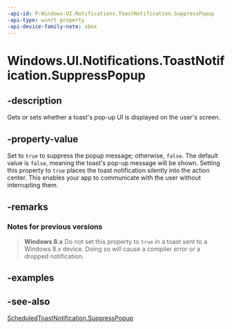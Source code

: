 ```yaml
---
-api-id: P:Windows.UI.Notifications.ToastNotification.SuppressPopup
-api-type: winrt property
-api-device-family-note: xbox
---
```


<!-- Property syntax
public bool SuppressPopup { get;  set; }
-->

# Windows.UI.Notifications.ToastNotification.SuppressPopup

## -description

Gets or sets whether a toast's pop-up UI is displayed on the user's screen.

## -property-value

Set to `true` to suppress the popup message; otherwise, `false`. The default value is `false`, meaning the toast's pop-up message will be shown. Setting this property to `true` places the toast notification silently into the action center. This enables your app to communicate with the user without interrupting them.

## -remarks

### Notes for previous versions

> **Windows 8.x**
> Do not set this property to `true` in a toast sent to a Windows 8.x device. Doing so will cause a compiler error or a dropped notification.

## -examples

## -see-also
[ScheduledToastNotification.SuppressPopup](scheduledtoastnotification_suppresspopup.md)